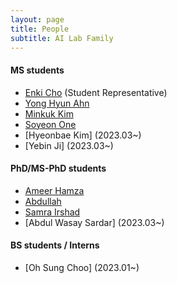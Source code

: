 ```yaml
---
layout: page
title: People
subtitle: AI Lab Family
---
```


#### MS students
* [Enki Cho](students/EnkiCho.md) (Student Representative)
* [Yong Hyun Ahn](students/YongHyunAhn.md)
* [Minkuk Kim](students/MinKukKim.md)
* [Soyeon One](students/SoyeonOne.md)
* [Hyeonbae Kim] (2023.03~)
* [Yebin Ji] (2023.03~)

#### PhD/MS-PhD students
* [Ameer Hamza](students/AmeerHamza.md)
* [Abdullah](students/Abdullah.md)
* [Samra Irshad](students/Sam.md)
* [Abdul Wasay Sardar] (2023.03~)

#### BS students / Interns
* [Oh Sung Choo] (2023.01~)

